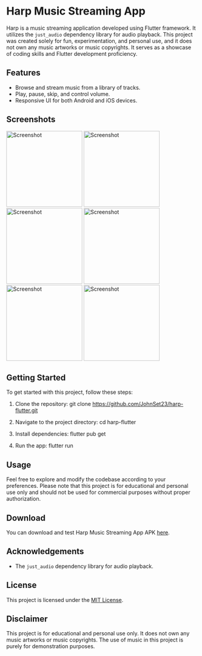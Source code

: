 # Harp Music Streaming App

Harp is a music streaming application developed using Flutter framework. It utilizes the `just_audio` dependency library for audio playback. This project was created solely for fun, experimentation, and personal use, and it does not own any music artworks or music copyrights. It serves as a showcase of coding skills and Flutter development proficiency.

## Features

- Browse and stream music from a library of tracks.
- Play, pause, skip, and control volume.
- Responsive UI for both Android and iOS devices.

## Screenshots

<p float="left">
  <img src="https://link.storjshare.io/s/jwzps7o2rfizpgvjweurcdnst3uq/musicapp%2Fimages%20for%20github%2FHarp%20-%20iOS%20Simulator%20Screenshot%201%20.png?download=1" alt="Screenshot" width="200">
<img src="https://link.storjshare.io/s/jvmhax5l7i266zyio67usdpjatjq/musicapp%2Fimages%20for%20github%2FHarp%20-iOS%20Simulator%20Screenshot%202.png?download=1" alt="Screenshot" width="200">
<img src="https://link.storjshare.io/s/ju3ynic7xrpqxmrynmyhj7oplrra/musicapp%2Fimages%20for%20github%2FHarp%20-iOS%20Simulator%20Screenshot%203.png?download=1" alt="Screenshot" width="200">  

<img src="https://link.storjshare.io/s/jxb3h774usa422b3c5ikvgek4f5q/musicapp%2Fimages%20for%20github%2FHarp%20-iOS%20Simulator%20Screenshot%204.png?download=1" alt="Screenshot" width="200">  

<img src="https://link.storjshare.io/s/jwnhkxhszzsqvfzomj25j63gmaxq/musicapp%2Fimages%20for%20github%2FHarp%20-iOS%20Simulator%20Screenshot%205.png?download=1" alt="Screenshot" width="200">  

<img src="https://link.storjshare.io/s/jw3swyyd3dvth4qolykfvgfnchfa/musicapp%2Fimages%20for%20github%2FHarp%20-iOS%20Simulator%20Screenshot%206.png?download=1" alt="Screenshot" width="200">  


</p>



## Getting Started

To get started with this project, follow these steps:

1. Clone the repository: git clone https://github.com/JohnSet23/harp-flutter.git

2. Navigate to the project directory: cd harp-flutter

3. Install dependencies: flutter pub get

4. Run the app: flutter run

## Usage

Feel free to explore and modify the codebase according to your preferences. Please note that this project is for educational and personal use only and should not be used for commercial purposes without proper authorization.

## Download

You can download and test Harp Music Streaming App APK [here](https://link.storjshare.io/s/jxrlzsjdhvztpuqbensjnqyg3zfq/musicapp%2FHarp%20Apk%2Fharp.apk).

## Acknowledgements

- The `just_audio` dependency library for audio playback.

## License

This project is licensed under the [MIT License](https://opensource.org/licenses/MIT).

## Disclaimer

This project is for educational and personal use only. It does not own any music artworks or music copyrights. The use of music in this project is purely for demonstration purposes.
